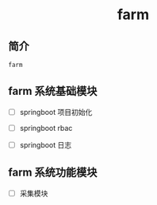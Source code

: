 <h1 align="center">farm</h1>

## 简介

`farm`

## farm 系统基础模块

- [ ] springboot 项目初始化
- [ ] springboot rbac
- [ ] springboot 日志


## farm 系统功能模块 

- [ ] 采集模块




